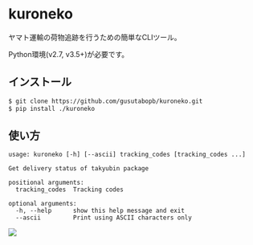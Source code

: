 # kuroneko

ヤマト運輸の荷物追跡を行うための簡単なCLIツール。

Python環境(v2.7, v3.5+)が必要です。

## インストール

```bash
$ git clone https://github.com/gusutabopb/kuroneko.git
$ pip install ./kuroneko
```

## 使い方

```text
usage: kuroneko [-h] [--ascii] tracking_codes [tracking_codes ...]

Get delivery status of takyubin package

positional arguments:
  tracking_codes  Tracking codes

optional arguments:
  -h, --help      show this help message and exit
  --ascii         Print using ASCII characters only
```

![](https://user-images.githubusercontent.com/4231387/71304052-3f60d080-2404-11ea-902e-af18c572bd4b.gif)
